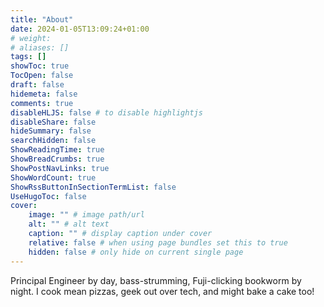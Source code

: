 ```yaml
---
title: "About"
date: 2024-01-05T13:09:24+01:00
# weight: 
# aliases: []
tags: []
showToc: true
TocOpen: false
draft: false
hidemeta: false
comments: true
disableHLJS: false # to disable highlightjs
disableShare: false
hideSummary: false
searchHidden: false
ShowReadingTime: true
ShowBreadCrumbs: true
ShowPostNavLinks: true
ShowWordCount: true
ShowRssButtonInSectionTermList: false
UseHugoToc: false
cover:
    image: "" # image path/url
    alt: "" # alt text
    caption: "" # display caption under cover
    relative: false # when using page bundles set this to true
    hidden: false # only hide on current single page
---
```


Principal Engineer by day, bass-strumming, Fuji-clicking bookworm by night. I cook mean pizzas, geek out over tech, and might bake a cake too!